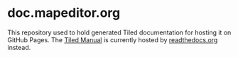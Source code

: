# doc.mapeditor.org

This repository used to hold generated Tiled documentation for hosting it on GitHub Pages. The [Tiled Manual](https://doc.mapeditor.org/) is currently hosted by [readthedocs.org](https://readthedocs.org/) instead.
